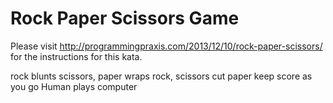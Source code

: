 Rock Paper Scissors Game
=========

Please visit http://programmingpraxis.com/2013/12/10/rock-paper-scissors/ for the instructions for this kata.

rock blunts scissors, paper wraps rock, scissors cut paper
keep score as you go
Human plays computer
